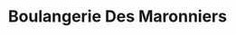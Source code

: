---
title: "Boulangerie Des Maronniers"
url: /bourges/boulangerie-des-maronniers/
shop: boulangerie
---